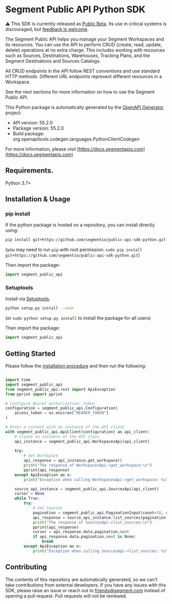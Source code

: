# Segment Public API Python SDK

:warning: This SDK is currently released as [Public Beta](https://segment.com/legal/first-access-beta-preview/). Its use in critical systems is discouraged, but [feedback is welcome](#contributing).

The Segment Public API helps you manage your Segment Workspaces and its resources. You can use the API to perform CRUD (create, read, update, delete) operations at no extra charge. This includes working with resources such as Sources, Destinations, Warehouses, Tracking Plans, and the Segment Destinations and Sources Catalogs.

All CRUD endpoints in the API follow REST conventions and use standard HTTP methods. Different URL endpoints represent different resources in a Workspace.

See the next sections for more information on how to use the Segment Public API.


This Python package is automatically generated by the [OpenAPI Generator](https://openapi-generator.tech) project:

- API version: 55.2.0
- Package version: 55.2.0
- Build package: org.openapitools.codegen.languages.PythonClientCodegen

For more information, please visit [https://docs.segmentapis.com](https://docs.segmentapis.com)

## Requirements.

Python 3.7+

## Installation & Usage
### pip install

If the python package is hosted on a repository, you can install directly using:

```sh
pip install git+https://github.com/segmentio/public-api-sdk-python.git
```
(you may need to run `pip` with root permission: `sudo pip install git+https://github.com/segmentio/public-api-sdk-python.git`)

Then import the package:
```python
import segment_public_api
```

### Setuptools

Install via [Setuptools](http://pypi.python.org/pypi/setuptools).

```sh
python setup.py install --user
```
(or `sudo python setup.py install` to install the package for all users)

Then import the package:
```python
import segment_public_api
```

## Getting Started

Please follow the [installation procedure](#installation--usage) and then run the following:

```python

import time
import segment_public_api
from segment_public_api.rest import ApiException
from pprint import pprint

# Configure Bearer authorization: token
configuration = segment_public_api.Configuration(
    access_token = os.environ["BEARER_TOKEN"]
)

# Enter a context with an instance of the API client
with segment_public_api.ApiClient(configuration) as api_client:
    # Create an instance of the API class
    api_instance = segment_public_api.WorkspacesApi(api_client)
    
    try:
        # Get Workspace
        api_response = api_instance.get_workspace()
        print("The response of WorkspacesApi->get_workspace:\n")
        pprint(api_response)
    except ApiException as e:
        print("Exception when calling WorkspacesApi->get_workspace: %s\n" % e)

    source_api_instance = segment_public_api.SourcesApi(api_client)
    cursor = None
    while True:
        try:
            # Get Sources
            pagination = segment_public_api.PaginationInput(count=50, cursor= cursor)
            api_response = source_api_instance.list_sources(pagination)
            print("The response of SourcesApi->list_sources:\n")
            pprint(api_response)
            cursor = api_response.data.pagination.next
            if api_response.data.pagination.next is None:
                break
        except ApiException as e:
            print("Exception when calling SourcesApi->list_sources: %s\n" % e)
```

## Contributing

The contents of this repository are automatically generated, so we can't take contributions from external developers. If you have any issues with this SDK, please raise an issue or reach out to friends@segment.com instead of opening a pull request. Pull requests will not be reviewed.
